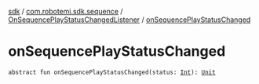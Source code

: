 [sdk](../../index.md) / [com.robotemi.sdk.sequence](../index.md) / [OnSequencePlayStatusChangedListener](index.md) / [onSequencePlayStatusChanged](./on-sequence-play-status-changed.md)

# onSequencePlayStatusChanged

`abstract fun onSequencePlayStatusChanged(status: `[`Int`](https://kotlinlang.org/api/latest/jvm/stdlib/kotlin/-int/index.html)`): `[`Unit`](https://kotlinlang.org/api/latest/jvm/stdlib/kotlin/-unit/index.html)